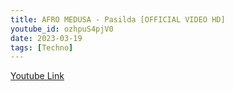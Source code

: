 ```yaml
---
title: AFRO MEDUSA - Pasilda [OFFICIAL VIDEO HD]
youtube_id: ozhpuS4pjV0
date: 2023-03-19
tags: [Techno]
---
```



[Youtube Link](https://www.youtube.com/watch?v=ozhpuS4pjV0)  
